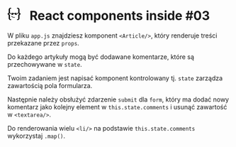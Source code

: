 # [![](../assets/img/logo-readme2.jpg)](https://devmentor.pl) &nbsp; React components inside #03

W pliku `app.js` znajdziesz komponent `<Article/>`, który renderuje treści przekazane przez `props`.

Do każdego artykuły mogą być dodawane komentarze, które są przechowywane w `state`.

Twoim zadaniem jest napisać komponent kontrolowany tj. `state` zarządza zawartością pola formularza.

Następnie należy obsłużyć zdarzenie `submit` dla `form`, który ma dodać nowy komentarz jako kolejny element w `this.state.comments` i usunąć zawartość w  `<textarea/>`.

Do renderowania wielu `<li/>` na podstawie `this.state.comments` wykorzystaj `.map()`.


